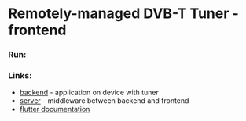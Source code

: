 # Remotely-managed DVB-T Tuner - frontend
### Run:

### Links:
- [backend](https://github.com/pawel00100/Tuner) - application on device with tuner
- [server](https://github.com/what-ewer/Remotely-Managed-DVB-T-Tuner-backend) - middleware between backend and frontend
- [flutter documentation](https://flutter.dev/docs)
